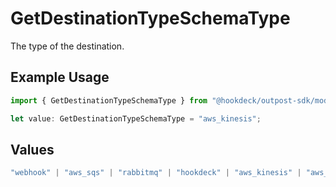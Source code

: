 # GetDestinationTypeSchemaType

The type of the destination.

## Example Usage

```typescript
import { GetDestinationTypeSchemaType } from "@hookdeck/outpost-sdk/models/operations";

let value: GetDestinationTypeSchemaType = "aws_kinesis";
```

## Values

```typescript
"webhook" | "aws_sqs" | "rabbitmq" | "hookdeck" | "aws_kinesis" | "aws_s3"
```
